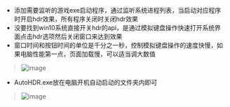 - 添加需要监听的游戏exe启动程序，通过监听系统进程列表，当启动对应程序时开启hdr效果，所有程序关闭时关闭hdr效果
- 没要找到win10系统直接开关hdr的api，是通过模拟键盘操作快速打开系统界面点击hdr选项然后关闭窗口来达到效果
- 窗口时间和按钮时间的单位是千分之一秒，控制模拟键盘操作的速度快慢，如果电脑性能第一点，页面加载慢，可以适当调大数值
>![image](https://github.com/wzy1112/AutoHDR/assets/125819036/a65fc62c-fbf4-445a-aa55-631ca5d23efe)
- AutoHDR.exe放在电脑开机自动启动的文件夹内即可
>![image](https://github.com/wzy1112/AutoHDR/assets/125819036/3bb07e44-15b1-4148-a802-993ffc7a3a4a)
